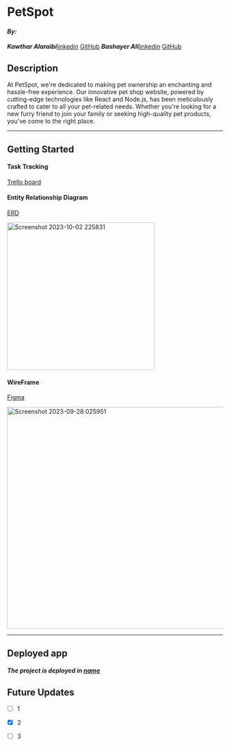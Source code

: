# PetSpot

#### ***By:***
***Kawthar Alaraibi***[linkedin](https://www.linkedin.com/in/kawthar-alaraibi/) [GitHub](https://github.com/Kawther303) 
***Bashayer Ali***[linkedin](https://www.linkedin.com/in/bashayer-alsalami/) [GitHub]() 

## Description
At PetSpot, we're dedicated to making pet ownership an enchanting and hassle-free experience. Our innovative pet shop website, powered by cutting-edge technologies like React and Node.js, has been meticulously crafted to cater to all your pet-related needs. Whether you're looking for a new furry friend to join your family or seeking high-quality pet products, you've come to the right place.

***
## Getting Started
#### Task Tracking
[Trello board](https://trello.com/b/gcUEvDxf/project-3-pet-spot)

#### Entity Relationship Diagram
[ERD](https://app.diagrams.net/?libs=general;er#G1WTBoJBrfLubRXzyYZOgKFq_3aHLpd3ig) 

<img width="344" alt="Screenshot 2023-10-02 225831" src="https://i.imgur.com/7Pkp0vC.png">


#### WireFrame
[Figma](https://www.figma.com/file/TQqDx9sk9tieYWaTXiYDUI/Untitled?type=design&node-id=0%3A1&mode=design&t=VkgI4hunN4nnjp4J-1)

<img width="517" alt="Screenshot 2023-09-28 025951" src="">


***


## Deployed app

##### The project is deployed in [name](url)



## Future Updates

- [ ] 1
- [x] 2
- [ ] 3



